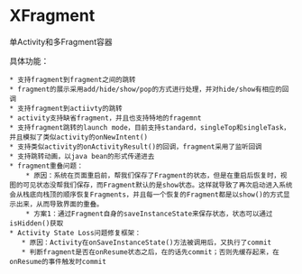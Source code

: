 # XFragment
单Activity和多Fragment容器

具体功能：

    * 支持fragment到fragment之间的跳转
    * fragment的展示采用add/hide/show/pop的方式进行处理，并对hide/show有相应的回调
    * 支持fragment到actiivty的跳转
    * activity支持缺省fragment，并且也支持特地的fragemnt
    * 支持fragment跳转的launch mode，目前支持standard，singleTop和singleTask，并且模拟了类似activity的onNewIntent()
    * 支持类似activity的onActivityResult()的回调，fragment采用了监听回调
    * 支持跳转动画，以java bean的形式传递进去
    * fragment重叠问题：
        * 原因：系统在页面重启前，帮我们保存了Fragment的状态，但是在重启后恢复时，视图的可见状态没帮我们保存，而Fragment默认的是show状态。这样就导致了再次启动进入系统会从栈底向栈顶的顺序恢复Fragments，并且每一个恢复的Fragment都是以show()的方式显示出来，从而导致界面的重叠。
        * 方案1：通过Fragment自身的saveInstanceState来保存状态，状态可以通过isHidden()获取
    * Activity State Loss问题修复框架：
       * 原因：Activity在onSaveInstanceState()方法被调用后，又执行了commit
       * 判断fragment是否在onResume状态之后，在的话先commit；否则先缓存起来，在onResume的事件触发时commit
